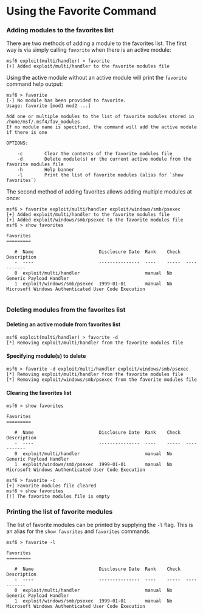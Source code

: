 # Using the Favorite Command
### Adding modules to the favorites list
There are two methods of adding a module to the favorites list. The first way is via simply calling `favorite` when there is an active module:
```shell
msf6 exploit(multi/handler) > favorite
[+] Added exploit/multi/handler to the favorite modules file
```

Using the active module without an active module will print the `favorite` command help output:
```shell
msf6 > favorite
[-] No module has been provided to favorite.
Usage: favorite [mod1 mod2 ...]

Add one or multiple modules to the list of favorite modules stored in /home/msf/.msf4/fav_modules
If no module name is specified, the command will add the active module if there is one

OPTIONS:

    -c        Clear the contents of the favorite modules file
    -d        Delete module(s) or the current active module from the favorite modules file
    -h        Help banner
    -l        Print the list of favorite modules (alias for `show favorites`)
```

The second method of adding favorites allows adding multiple modules at once:
```msf
msf6 > favorite exploit/multi/handler exploit/windows/smb/psexec
[+] Added exploit/multi/handler to the favorite modules file
[+] Added exploit/windows/smb/psexec to the favorite modules file
msf6 > show favorites

Favorites
=========

   #  Name                        Disclosure Date  Rank    Check  Description
   -  ----                        ---------------  ----    -----  -----------
   0  exploit/multi/handler                        manual  No     Generic Payload Handler
   1  exploit/windows/smb/psexec  1999-01-01       manual  No     Microsoft Windows Authenticated User Code Execution


```

### Deleting modules from the favorites list
#### Deleting an active module from favorites list

```shell
msf6 exploit(multi/handler) > favorite -d
[*] Removing exploit/multi/handler from the favorite modules file
```

#### Specifying module(s) to delete

```shell
msf6 > favorite -d exploit/multi/handler exploit/windows/smb/psexec
[*] Removing exploit/multi/handler from the favorite modules file
[*] Removing exploit/windows/smb/psexec from the favorite modules file
```

#### Clearing the favorites list

```msf
msf6 > show favorites

Favorites
=========

   #  Name                        Disclosure Date  Rank    Check  Description
   -  ----                        ---------------  ----    -----  -----------
   0  exploit/multi/handler                        manual  No     Generic Payload Handler
   1  exploit/windows/smb/psexec  1999-01-01       manual  No     Microsoft Windows Authenticated User Code Execution

msf6 > favorite -c
[+] Favorite modules file cleared
msf6 > show favorites
[!] The favorite modules file is empty
```

### Printing the list of favorite modules
The list of favorite modules can be printed by supplying the `-l` flag. This is an alias for the `show favorites` and `favorites` commands.
```shell
msf6 > favorite -l

Favorites
=========

   #  Name                        Disclosure Date  Rank    Check  Description
   -  ----                        ---------------  ----    -----  -----------
   0  exploit/multi/handler                        manual  No     Generic Payload Handler
   1  exploit/windows/smb/psexec  1999-01-01       manual  No     Microsoft Windows Authenticated User Code Execution
```

